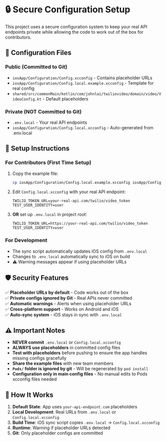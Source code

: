 # 🔒 Secure Configuration Setup

This project uses a secure configuration system to keep your real API endpoints private while allowing the code to work out of the box for contributors.

## 📁 Configuration Files

### Public (Committed to Git)
- `iosApp/Configuration/Config.xcconfig` - Contains placeholder URLs
- `iosApp/Configuration/Config.local.example.xcconfig` - Template for real config
- `shared/src/commonMain/kotlin/com/johnlai/twiliovideo/domain/video/VideoConfig.kt` - Default placeholders

### Private (NOT Committed to Git)
- `.env.local` - Your real API endpoints
- `iosApp/Configuration/Config.local.xcconfig` - Auto-generated from .env.local

## 🚀 Setup Instructions

### For Contributors (First Time Setup)
1. Copy the example file:
   ```bash
   cp iosApp/Configuration/Config.local.example.xcconfig iosApp/Configuration/Config.local.xcconfig
   ```

2. Edit `Config.local.xcconfig` with your real API endpoint:
   ```xcconfig
   TWILIO_TOKEN_URL=your-real-api.com/twilio/video_token
   TEST_USER_IDENTITY=user
   ```

3. **OR** set up `.env.local` in project root:
   ```env
   TWILIO_TOKEN_URL=https://your-real-api.com/twilio/video_token
   TEST_USER_IDENTITY=user
   ```

### For Development
- The sync script automatically updates iOS config from `.env.local`
- Changes to `.env.local` automatically sync to iOS on build
- ⚠️ Warning messages appear if using placeholder URLs

## 🛡️ Security Features

✅ **Placeholder URLs by default** - Code works out of the box  
✅ **Private configs ignored by Git** - Real APIs never committed  
✅ **Automatic warnings** - Alerts when using placeholder URLs  
✅ **Cross-platform support** - Works on Android and iOS  
✅ **Auto-sync system** - iOS stays in sync with `.env.local`  

## ⚠️ Important Notes

- **NEVER commit** `.env.local` or `Config.local.xcconfig`
- **ALWAYS use placeholders** in committed config files
- **Test with placeholders** before pushing to ensure the app handles missing configs gracefully
- **Share the example files** with new team members
- **`Pods/` folder is ignored by git** - Will be regenerated by `pod install`
- **Configuration only in main config files** - No manual edits to Pods xcconfig files needed

## 🔧 How It Works

1. **Default State**: App uses `your-api-endpoint.com` placeholders
2. **Local Development**: Real URLs from `.env.local` or `Config.local.xcconfig`
3. **Build Time**: iOS sync script copies `.env.local` → `Config.local.xcconfig`
4. **Runtime**: Warning if placeholder URLs detected
5. **Git**: Only placeholder configs are committed 